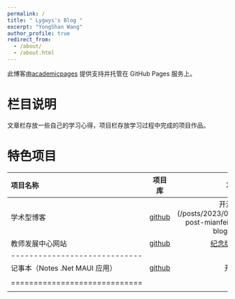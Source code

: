 ```yaml
---
permalink: /
title: " Lygwys's Blog "
excerpt: "YongShan Wang"
author_profile: true
redirect_from:
  - /about/
  - /about.html
---
```



此博客由[academicpages](https://github.com/academicpages/academicpages.github.io) 提供支持并托管在 GitHub Pages 服务上。


栏目说明
======

文章栏存放一些自己的学习心得，项目栏存放学习过程中完成的项目作品。

特色项目
======


| 项目名称 | 项目库 | 项目介绍 |
|:--------|:-------:|--------:|
| 学术型博客   | [github](https://github.com/lygwys/lygwys.github.io)   |开源 [详细](/posts/2023/08/blog-post-mianfei xueshu blog dajian/)   |
|  教师发展中心网站  | [github](https://github.com/lygwys/ZKEACMS.3.1.8/tree/dev-lygwys-jsfzzx) |[纪念版](http://161.189.160.180:8001/index)   [容器版](http://www.gyjsfzzx.cn) |
|-----------------------------|
|   记事本（Notes .Net MAUI 应用） |  [github](https://github.com/lygwys/Notes)  |开源  [下载](https://github.com/lygwys/Notes/releases/) |
|    |    |    |
|=============================|
|    |    |    |